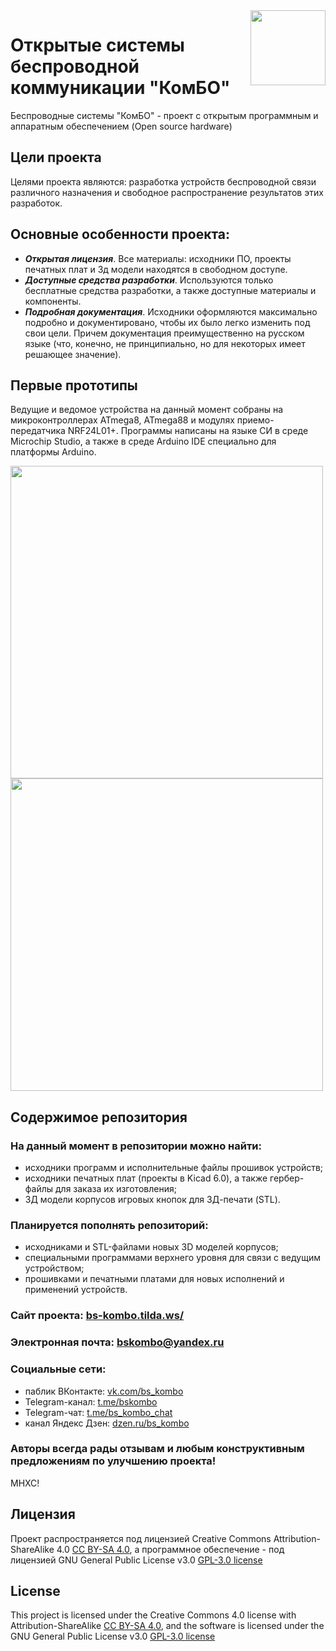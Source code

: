 <img align="right" width=120 src="https://github.com/MelexinVN/bs/blob/master/public/media/logo_red.png" />

# Открытые системы беспроводной коммуникации "КомБО"

Беспроводные системы "КомБО" - проект с открытым программным и аппаратным обеспечением 
(Open source hardware)

## Цели проекта
Целями проекта являются: разработка устройств беспроводной связи различного назначения и свободное распространение результатов этих разработок.

## Основные особенности проекта:
-	***Открытая лицензия***. Все материалы: исходники ПО, проекты печатных плат и 3д модели находятся в свободном доступе. 
-	***Доступные средства разработки***. Используются только бесплатные средства разработки, а также доступные материалы и компоненты.
-	***Подробная документация***. Исходники оформляются максимально подробно и документировано, чтобы их было легко изменить под свои цели. Причем документация преимущественно на русском языке (что, конечно, не принципиально, но для некоторых имеет решающее значение).

## Первые прототипы

Ведущие и ведомое устройства на данный момент собраны на микроконтроллерах ATmega8, ATmega88 и модулях приемо-передатчика NRF24L01+. 
Программы написаны на языке СИ в среде Microchip Studio, а также в среде Arduino IDE специально для платформы Arduino.

<img align="center" width=500 src="https://github.com/MelexinVN/bs/blob/master/public/media/atmega8%2Bnrf24l01_10pcs.jpg" /> <img align="center" width=500 src="https://github.com/MelexinVN/bs/blob/master/public/media/nrf24l01_20pcs.jpg" />

## Содержимое репозитория
### На данный момент в репозитории можно найти:

- исходники программ и исполнительные файлы прошивок устройств;
- исходники печатных плат (проекты в Kicad 6.0), а также гербер-файлы для заказа их изготовления;
- 3Д модели корпусов игровых кнопок для 3Д-печати (STL).

### Планируется пополнять репозиторий:
- исходниками и STL-файлами новых 3D моделей корпусов;
- специальными программами верхнего уровня для связи с ведущим устройством;
- прошивками и печатными платами для новых исполнений и применений устройств.

### Cайт проекта: [bs-kombo.tilda.ws/](http://bs-kombo.tilda.ws/)

### Электронная почта: 		    [bskombo@yandex.ru](bskombo@yandex.ru)

### Социальные сети:

- паблик ВКонтакте: 			  [vk.com/bs_kombo](https://vk.com/bs_kombo)
- Telegram-канал: 	        [t.me/bskombo](https://t.me/bskombo)
- Telegram-чат: 	          [t.me/bs_kombo_chat](https://t.me/bs_kombo_chat)
- канал Яндекс Дзен: 	      [dzen.ru/bs_kombo](https://dzen.ru/bs_kombo)

### Авторы всегда рады отзывам и любым конструктивным предложениям по улучшению проекта! 
МНХС!

## Лицензия
Проект распространяется под лицензией Creative Commons Attribution-ShareAlike 4.0 [CC BY-SA 4.0](https://creativecommons.org/licenses/by-sa/4.0/), 
а программное обеспечение - под лицензией GNU General Public License v3.0 [GPL-3.0 license](https://github.com/MelexinVN/bs/blob/master/LICENSE)

## License
This project is licensed under the Creative Commons 4.0 license with Attribution-ShareAlike [CC BY-SA 4.0](https://creativecommons.org/licenses/by-sa/4.0/), 
and the software is licensed under the GNU General Public License v3.0 [GPL-3.0 license](https://github.com/MelexinVN/bs/blob/master/LICENSE)
